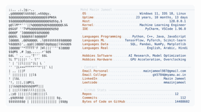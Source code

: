 <picture>
  <source srcset="https://raw.githubusercontent.com/mmazinjameel/mmazinjameel/main/dark_mode.svg?v=1758197964" media="(prefers-color-scheme: dark)">
  <img src="https://raw.githubusercontent.com/mmazinjameel/mmazinjameel/main/light_mode.svg?v=1758197964">
</picture>
